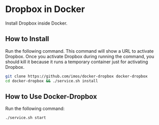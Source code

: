 Dropbox in Docker
=================

Install Dropbox inside Docker.

How to Install
--------------

Run the following command.  This command will show a URL to activate Dropbox.  Once you activate Dropbox during running the command, you should kill it because it runs a temporary container just for activating Dropbox.

```sh
git clone https://github.com/imos/docker-dropbox docker-dropbox
cd docker-dropbox && ./service.sh install
```

How to Use Docker-Dropbox
-------------------------

Run the following command:

```sh
./service.sh start
```

